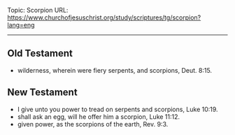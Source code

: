 Topic: Scorpion
URL: https://www.churchofjesuschrist.org/study/scriptures/tg/scorpion?lang=eng

---

## Old Testament

- wilderness, wherein were fiery serpents, and scorpions, Deut. 8:15.

## New Testament

- I give unto you power to tread on serpents and scorpions, Luke 10:19.
- shall ask an egg, will he offer him a scorpion, Luke 11:12.
- given power, as the scorpions of the earth, Rev. 9:3.

